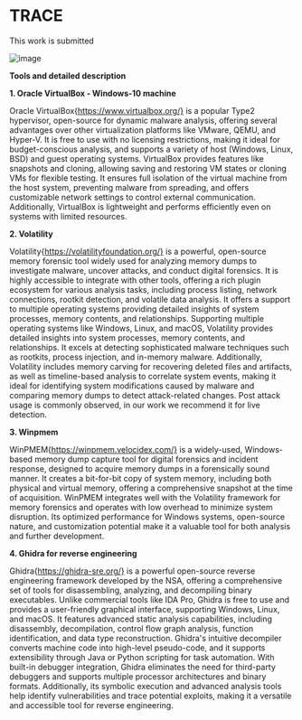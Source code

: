 # TRACE
This work is submitted 

![image](https://github.com/user-attachments/assets/0e26c6f8-197f-4e8a-96a7-9b8f41c7529d)


**Tools and detailed description**

**1. Oracle VirtualBox - Windows-10 machine**

Oracle VirtualBox{https://www.virtualbox.org/} is a popular Type2 hypervisor, open-source for dynamic malware analysis, offering several advantages over other virtualization platforms like VMware, QEMU, and Hyper-V. It is free to use with no licensing restrictions, making it ideal for budget-conscious analysis, and supports a variety of host (Windows, Linux, BSD) and guest operating systems. VirtualBox provides features like snapshots and cloning, allowing saving and restoring VM states or cloning VMs for flexible testing. It ensures full isolation of the virtual machine from the host system, preventing malware from spreading, and offers customizable network settings to control external communication. Additionally, VirtualBox is lightweight and performs efficiently even on systems with limited resources.


**2. Volatility**

Volatility{https://volatilityfoundation.org/} is a powerful, open-source memory forensic tool widely used for analyzing memory dumps to investigate malware, uncover attacks, and conduct digital forensics. It is highly accessible to integrate with other tools, offering a rich plugin ecosystem for various analysis tasks, including process listing, network connections, rootkit detection, and volatile data analysis. It offers a support to multiple operating systems providing detailed insights of system processes, memory contents, and relationships. Supporting multiple operating systems like Windows, Linux, and macOS, Volatility provides detailed insights into system processes, memory contents, and relationships. 
It excels at detecting sophisticated malware techniques such as rootkits, process injection, and in-memory malware. Additionally, Volatility includes memory carving for recovering deleted files and artifacts, as well as timeline-based analysis to correlate system events, making it ideal for identifying system modifications caused by malware and comparing memory dumps to detect attack-related changes. Post attack usage is commonly observed, in our work we recommend it for live detection.

**3. Winpmem**

WinPMEM{https://winpmem.velocidex.com/} is a widely-used, Windows-based memory dump capture tool for digital forensics and incident response, designed to acquire memory dumps in a forensically sound manner. It creates a bit-for-bit copy of system memory, including both physical and virtual memory, offering a comprehensive snapshot at the time of acquisition. WinPMEM integrates well with the Volatility framework for memory forensics and operates with low overhead to minimize system disruption. Its optimized performance for Windows systems, open-source nature, and customization potential make it a valuable tool for both analysis and further development.

**4. Ghidra for reverse engineering**

Ghidra{https://ghidra-sre.org/} is a powerful open-source reverse engineering framework developed by the NSA, offering a comprehensive set of tools for disassembling, analyzing, and decompiling binary executables. Unlike commercial tools like IDA Pro, Ghidra is free to use and provides a user-friendly graphical interface, supporting Windows, Linux, and macOS. It features advanced static analysis capabilities, including disassembly, decompilation, control flow graph analysis, function identification, and data type reconstruction. Ghidra's intuitive decompiler converts machine code into high-level pseudo-code, and it supports extensibility through Java or Python scripting for task automation. With built-in debugger integration, Ghidra eliminates the need for third-party debuggers and supports multiple processor architectures and binary formats. Additionally, its symbolic execution and advanced analysis tools help identify vulnerabilities and trace potential exploits, making it a versatile and accessible tool for reverse engineering.


